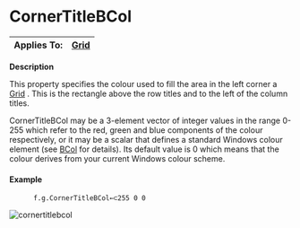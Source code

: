 




<h1 class="heading"><span class="name">CornerTitleBCol</span></h1>

| Applies To: | [Grid](../a-z/grid.md) |
| --- | ---  |


**Description**


This property specifies the colour used to fill  the area in the left corner  a [Grid](../a-z/grid.md) . This is the rectangle above the row titles and to the left of the column titles.


CornerTitleBCol may be a 3-element vector of integer values  in the range 0-255 which refer to the red, green and blue components of the colour respectively, or it may be a scalar that defines a standard Windows colour element (see [BCol](../a-z/bcol.md) for details). Its default value is 0 which means that the colour derives from your current Windows colour scheme.

#### Example
```apl
      f.g.CornerTitleBCol←⊂255 0 0
```


![cornertitlebcol](../img/cornertitlebcol.png)



